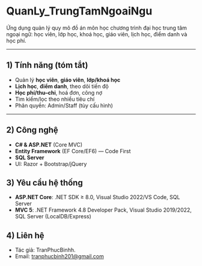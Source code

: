 # QuanLy_TrungTamNgoaiNgu

Ứng dụng quản lý quy mô đồ án môn học chương trình đại học trung tâm ngoại ngữ: học viên, lớp học, khoá học, giáo viên, lịch học, điểm danh và học phí.

---

## 1) Tính năng (tóm tắt)
- Quản lý **học viên**, **giáo viên**, **lớp/khoá học**
- **Lịch học**, **điểm danh**, theo dõi tiến độ
- **Học phí/thu–chi**, hoá đơn, công nợ
- Tìm kiếm/lọc theo nhiều tiêu chí
- Phân quyền: Admin/Staff (tùy cấu hình)

---

## 2) Công nghệ
- **C# & ASP.NET** (Core MVC)
- **Entity Framework** (EF Core/EF6) — Code First
- **SQL Server**
- UI: Razor + Bootstrap/jQuery 

## 3) Yêu cầu hệ thống
- **ASP.NET Core**: .NET SDK ≥ 8.0, Visual Studio 2022/VS Code, SQL Server
- **MVC 5**: .NET Framework 4.8 Developer Pack, Visual Studio 2019/2022, SQL Server (LocalDB/Express)


## 4) Liên hệ  
- Tác giả: TranPhucBinhh.
- Email: tranphucbinh201@gmail.com
